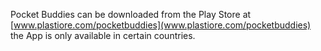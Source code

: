 Pocket Buddies can be downloaded from the Play Store at [www.plastiore.com/pocketbuddies](www.plastiore.com/pocketbuddies) the App is only available in certain countries.
